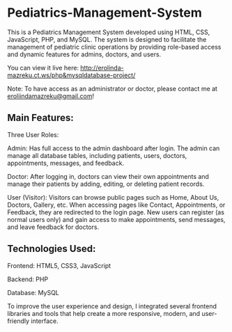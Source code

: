 # Pediatrics-Management-System
This is a Pediatrics Management System developed using HTML, CSS, JavaScript, PHP, and MySQL. The system is designed to facilitate the management of pediatric clinic operations by providing role-based access and dynamic features for admins, doctors, and users.

You can view it live here: http://erolinda-mazreku.ct.ws/php&mysqldatabase-project/

Note: To have access as an administrator or doctor, please contact me at eroliindamazreku@gmail.com!

## Main Features:
Three User Roles:

Admin: Has full access to the admin dashboard after login. The admin can manage all database tables, including patients, users, doctors, appointments, messages, and feedback.

Doctor: After logging in, doctors can view their own appointments and manage their patients by adding, editing, or deleting patient records.

User (Visitor): Visitors can browse public pages such as Home, About Us, Doctors, Gallery, etc. When accessing pages like Contact, Appointments, or Feedback, they are redirected to the login page. New users can register (as normal users only) and gain access to make appointments, send messages, and leave feedback for doctors.

## Technologies Used:
Frontend: HTML5, CSS3, JavaScript

Backend: PHP

Database: MySQL

To improve the user experience and design, I integrated several frontend libraries and tools that help create a more responsive, modern, and user-friendly interface. 
